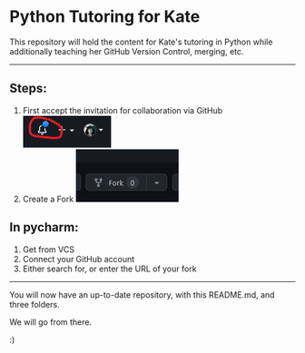 # Python Tutoring for Kate

This repository will hold the content for Kate's tutoring in Python while additionally teaching her GitHub Version Control, merging, etc.

<hr>


## Steps:
1. First accept the invitation for collaboration via GitHub
	![notif_gif_image](/Imgs/notif_git.png)
2. Create a Fork
   ![fork_image](Imgs/forked_image.png)

## In pycharm:

1. Get from VCS
2. Connect your GitHub account
3. Either search for, or enter the URL of your fork

<hr>

You will now have an up-to-date repository, with this README.md, and three folders.

We will go from there.

:)


